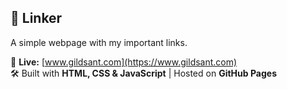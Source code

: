 ## 🔗 Linker  
A simple webpage with my important links.  

📌 **Live:** [www.gildsant.com](https://www.gildsant.com)  
🛠️ Built with **HTML, CSS & JavaScript** | Hosted on **GitHub Pages**
